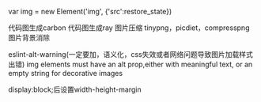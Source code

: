 var img = new Element('img', {'src':restore_state})


代码图生成carbon
代码图生成ray
图片压缩 tinypng，picdiet，compresspng
图片背景消除

eslint-alt-warning(一定要加，语义化，css失效或者网络问题导致图片加载样式出错)
img elements must have an alt prop,either with meaningful text, or an empty string for decorative images

display:block;后设置width-height-margin
